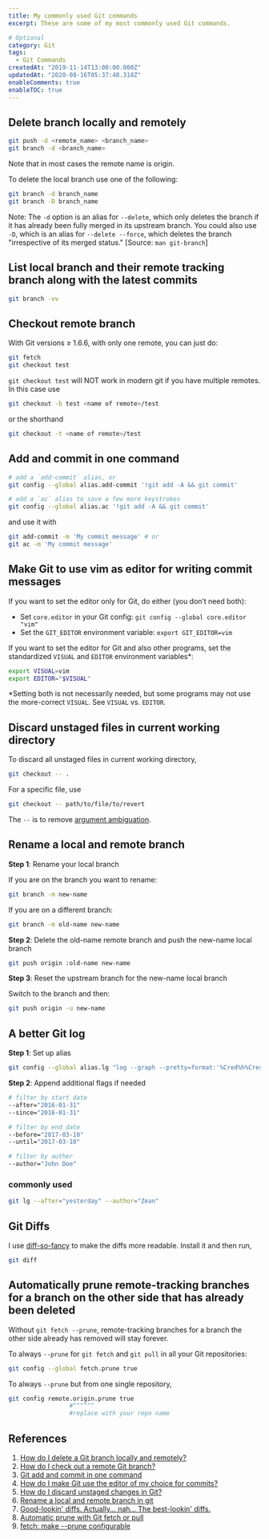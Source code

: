 ```yaml
---
title: My commonly used Git commands
excerpt: These are some of my most commonly used Git commands.

# Optional
category: Git
tags: 
  - Git Commands
createdAt: "2019-11-14T13:00:00.000Z"
updatedAt: "2020-08-16T05:37:48.318Z"
enableComments: true
enableTOC: true
---
```


## Delete branch locally and remotely

```bash
git push -d <remote_name> <branch_name>
git branch -d <branch_name>
```

Note that in most cases the remote name is origin.

To delete the local branch use one of the following:

```bash
git branch -d branch_name
git branch -D branch_name
```

Note: The `-d` option is an alias for `--delete`, which only deletes the branch if it has already been fully merged in its upstream branch. You could also use `-D`, which is an alias for `--delete --force`, which deletes the branch "irrespective of its merged status." [Source: `man git-branch`]

## List local branch and their remote tracking branch along with the latest commits

```bash
git branch -vv
```

## Checkout remote branch

With Git versions ≥ 1.6.6, with only one remote, you can just do:

```bash
git fetch
git checkout test
```

`git checkout test` will NOT work in modern git if you have multiple remotes. In this case use

```bash
git checkout -b test <name of remote>/test
```

or the shorthand

```bash
git checkout -t <name of remote>/test
```

## Add and commit in one command

```bash
# add a `add-commit` alias, or
git config --global alias.add-commit '!git add -A && git commit'

# add a `ac` alias to save a few more keystrokes
git config --global alias.ac '!git add -A && git commit'
```

and use it with

```bash
git add-commit -m 'My commit message' # or
git ac -m 'My commit message'
```

## Make Git to use vim as editor for writing commit messages

If you want to set the editor only for Git, do either (you don’t need both):

- Set `core.editor` in your Git config: `git config --global core.editor "vim"`
- Set the `GIT_EDITOR` environment variable: `export GIT_EDITOR=vim`

If you want to set the editor for Git and also other programs, set the standardized `VISUAL` and `EDITOR` environment variables*:

```bash
export VISUAL=vim
export EDITOR="$VISUAL"
```

*Setting both is not necessarily needed, but some programs may not use the more-correct `VISUAL`. See `VISUAL` vs. `EDITOR`.

## Discard unstaged files in current working directory

To discard all unstaged files in current working directory,

```bash
git checkout -- .
```

For a specific file, use

```bash
git checkout -- path/to/file/to/revert
```

The `--` is to remove [argument ambiguation](https://git-scm.com/docs/git-checkout#_argument_disambiguation).

## Rename a local and remote branch

**Step 1**: Rename your local branch

If you are on the branch you want to rename:

```bash
git branch -m new-name
```

If you are on a different branch:

```bash
git branch -m old-name new-name
```

**Step 2**: Delete the old-name remote branch and push the new-name local branch

```bash
git push origin :old-name new-name
```

**Step 3**: Reset the upstream branch for the new-name local branch

Switch to the branch and then:

```bash
git push origin -u new-name
```

## A better Git log

**Step 1**: Set up alias

```bash
git config --global alias.lg "log --graph --pretty=format:'%Cred%h%Creset -%C(yellow)%d%Creset %s %Cgreen(%cr) %C(bold blue)<%an>%Creset' --abbrev-commit --date=relative"
```

**Step 2**: Append additional flags if needed

```bash
# filter by start date
--after="2016-01-31"
--since="2016-01-31"

# filter by end date
--before="2017-03-10"
--until="2017-03-10"

# filter by auther
--author="John Doe"
```

### commonly used

```bash
git lg --after="yesterday" --author="Zean"
```

## Git Diffs

I use [diff-so-fancy](https://github.com/so-fancy/diff-so-fancy) to make the diffs more readable. Install it and then run,

```bash
git diff
```

## Automatically prune remote-tracking branches for a branch on the other side that has already been deleted

Without `git fetch --prune`, remote-tracking branches for a branch
the other side already has removed will stay forever.

To always `--prune` for `git fetch` and `git pull` in all your Git repositories:

```bash
git config --global fetch.prune true
```

To always `--prune` but from one single repository,

```bash
git config remote.origin.prune true
                 #^^^^^^
                 #replace with your repo name
```

## References

1. [How do I delete a Git branch locally and remotely?](https://stackoverflow.com/questions/2003505/how-do-i-delete-a-git-branch-locally-and-remotely)
2. [How do I check out a remote Git branch?](https://stackoverflow.com/questions/1783405/how-do-i-check-out-a-remote-git-branch)
3. [Git add and commit in one command](https://stackoverflow.com/questions/4298960/git-add-and-commit-in-one-command)
4. [How do I make Git use the editor of my choice for commits?](https://stackoverflow.com/questions/2596805/how-do-i-make-git-use-the-editor-of-my-choice-for-commits)
5. [How do I discard unstaged changes in Git?](https://stackoverflow.com/questions/52704/how-do-i-discard-unstaged-changes-in-git)
6. [Rename a local and remote branch in git](https://multiplestates.wordpress.com/2015/02/05/rename-a-local-and-remote-branch-in-git/)
7. [Good-lookin' diffs. Actually… nah… The best-lookin' diffs.](https://github.com/so-fancy/diff-so-fancy)
8. [Automatic prune with Git fetch or pull](https://stackoverflow.com/questions/18308535/automatic-prune-with-git-fetch-or-pull)
9. [fetch: make --prune configurable](https://github.com/git/git/commit/737c5a9cde708d6995c765b7c2e95033edd0a896#diff-07f3b3cf16a56e95990c64bdef634199R940)
